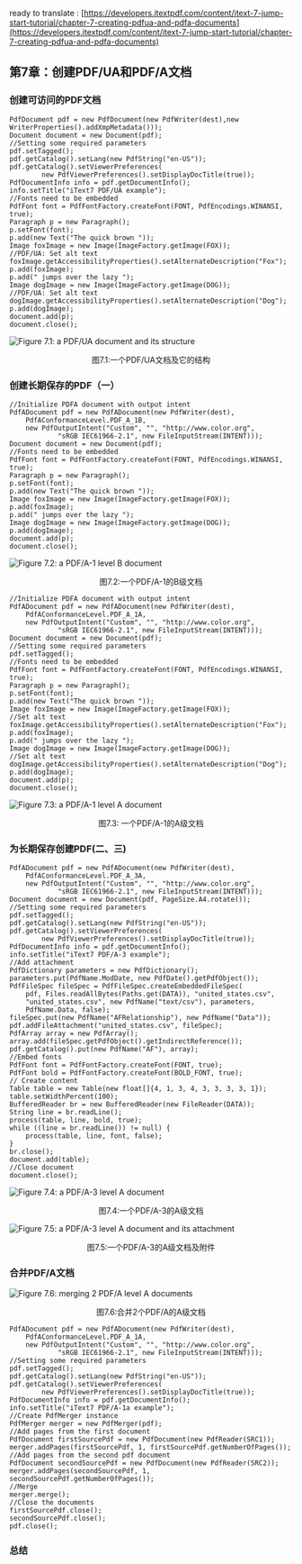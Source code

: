 ready to translate : [https://developers.itextpdf.com/content/itext-7-jump-start-tutorial/chapter-7-creating-pdfua-and-pdfa-documents](https://developers.itextpdf.com/content/itext-7-jump-start-tutorial/chapter-7-creating-pdfua-and-pdfa-documents)

## 第7章：创建PDF/UA和PDF/A文档

### 创建可访问的PDF文档

```
PdfDocument pdf = new PdfDocument(new PdfWriter(dest),new WriterProperties().addXmpMetadata()));
Document document = new Document(pdf);
//Setting some required parameters
pdf.setTagged();
pdf.getCatalog().setLang(new PdfString("en-US"));
pdf.getCatalog().setViewerPreferences(
        new PdfViewerPreferences().setDisplayDocTitle(true));
PdfDocumentInfo info = pdf.getDocumentInfo();
info.setTitle("iText7 PDF/UA example");
//Fonts need to be embedded
PdfFont font = PdfFontFactory.createFont(FONT, PdfEncodings.WINANSI, true);
Paragraph p = new Paragraph();
p.setFont(font);
p.add(new Text("The quick brown "));
Image foxImage = new Image(ImageFactory.getImage(FOX));
//PDF/UA: Set alt text
foxImage.getAccessibilityProperties().setAlternateDescription("Fox");
p.add(foxImage);
p.add(" jumps over the lazy ");
Image dogImage = new Image(ImageFactory.getImage(DOG));
//PDF/UA: Set alt text
dogImage.getAccessibilityProperties().setAlternateDescription("Dog");
p.add(dogImage);
document.add(p);
document.close();
```

![Figure 7.1: a PDF/UA document and its structure](https://developers.itextpdf.com/sites/default/files/C07F01.png)
<p align="center">图7.1:一个PDF/UA文档及它的结构</p>

### 创建长期保存的PDF（一）

```
//Initialize PDFA document with output intent
PdfADocument pdf = new PdfADocument(new PdfWriter(dest),
    PdfAConformanceLevel.PDF_A_1B,
    new PdfOutputIntent("Custom", "", "http://www.color.org",
            "sRGB IEC61966-2.1", new FileInputStream(INTENT)));
Document document = new Document(pdf);
//Fonts need to be embedded
PdfFont font = PdfFontFactory.createFont(FONT, PdfEncodings.WINANSI, true);
Paragraph p = new Paragraph();
p.setFont(font);
p.add(new Text("The quick brown "));
Image foxImage = new Image(ImageFactory.getImage(FOX));
p.add(foxImage);
p.add(" jumps over the lazy ");
Image dogImage = new Image(ImageFactory.getImage(DOG));
p.add(dogImage);
document.add(p);
document.close();
```

![Figure 7.2: a PDF/A-1 level B document](https://developers.itextpdf.com/sites/default/files/C07F02.png)
<p align="center">图7.2:一个PDF/A-1的B级文档</p>

```
//Initialize PDFA document with output intent
PdfADocument pdf = new PdfADocument(new PdfWriter(dest),
    PdfAConformanceLevel.PDF_A_1A,
    new PdfOutputIntent("Custom", "", "http://www.color.org",
            "sRGB IEC61966-2.1", new FileInputStream(INTENT)));
Document document = new Document(pdf);
//Setting some required parameters
pdf.setTagged();
//Fonts need to be embedded
PdfFont font = PdfFontFactory.createFont(FONT, PdfEncodings.WINANSI, true);
Paragraph p = new Paragraph();
p.setFont(font);
p.add(new Text("The quick brown "));
Image foxImage = new Image(ImageFactory.getImage(FOX));
//Set alt text
foxImage.getAccessibilityProperties().setAlternateDescription("Fox");
p.add(foxImage);
p.add(" jumps over the lazy ");
Image dogImage = new Image(ImageFactory.getImage(DOG));
//Set alt text
dogImage.getAccessibilityProperties().setAlternateDescription("Dog");
p.add(dogImage);
document.add(p);
document.close();
```

![Figure 7.3: a PDF/A-1 level A document](https://developers.itextpdf.com/sites/default/files/C07F03.png)
<p align="center">图7.3: 一个PDF/A-1的A级文档</p>

### 为长期保存创建PDF(二、三)

```
PdfADocument pdf = new PdfADocument(new PdfWriter(dest),
    PdfAConformanceLevel.PDF_A_3A,
    new PdfOutputIntent("Custom", "", "http://www.color.org",
            "sRGB IEC61966-2.1", new FileInputStream(INTENT)));
Document document = new Document(pdf, PageSize.A4.rotate());
//Setting some required parameters
pdf.setTagged();
pdf.getCatalog().setLang(new PdfString("en-US"));
pdf.getCatalog().setViewerPreferences(
        new PdfViewerPreferences().setDisplayDocTitle(true));
PdfDocumentInfo info = pdf.getDocumentInfo();
info.setTitle("iText7 PDF/A-3 example");
//Add attachment
PdfDictionary parameters = new PdfDictionary();
parameters.put(PdfName.ModDate, new PdfDate().getPdfObject());
PdfFileSpec fileSpec = PdfFileSpec.createEmbeddedFileSpec(
    pdf, Files.readAllBytes(Paths.get(DATA)), "united_states.csv",
    "united_states.csv", new PdfName("text/csv"), parameters,
    PdfName.Data, false);
fileSpec.put(new PdfName("AFRelationship"), new PdfName("Data"));
pdf.addFileAttachment("united_states.csv", fileSpec);
PdfArray array = new PdfArray();
array.add(fileSpec.getPdfObject().getIndirectReference());
pdf.getCatalog().put(new PdfName("AF"), array);
//Embed fonts
PdfFont font = PdfFontFactory.createFont(FONT, true);
PdfFont bold = PdfFontFactory.createFont(BOLD_FONT, true);
// Create content
Table table = new Table(new float[]{4, 1, 3, 4, 3, 3, 3, 3, 1});
table.setWidthPercent(100);
BufferedReader br = new BufferedReader(new FileReader(DATA));
String line = br.readLine();
process(table, line, bold, true);
while ((line = br.readLine()) != null) {
    process(table, line, font, false);
}
br.close();
document.add(table);
//Close document
document.close();
```

![Figure 7.4: a PDF/A-3 level A document](https://developers.itextpdf.com/sites/default/files/C07F04.png)
<p align="center">图7.4:一个PDF/A-3的A级文档</p>

![Figure 7.5: a PDF/A-3 level A document and its attachment](https://developers.itextpdf.com/sites/default/files/C07F05.png)
<p align="center">图7.5:一个PDF/A-3的A级文档及附件</p>

### 合并PDF/A文档

![Figure 7.6: merging 2 PDF/A level A documents](https://developers.itextpdf.com/sites/default/files/C07F06.png)
<p align="center">图7.6:合并2个PDF/A的A级文档</p>

```
PdfADocument pdf = new PdfADocument(new PdfWriter(dest),
    PdfAConformanceLevel.PDF_A_1A,
    new PdfOutputIntent("Custom", "", "http://www.color.org",
            "sRGB IEC61966-2.1", new FileInputStream(INTENT)));
//Setting some required parameters
pdf.setTagged();
pdf.getCatalog().setLang(new PdfString("en-US"));
pdf.getCatalog().setViewerPreferences(
        new PdfViewerPreferences().setDisplayDocTitle(true));
PdfDocumentInfo info = pdf.getDocumentInfo();
info.setTitle("iText7 PDF/A-1a example");
//Create PdfMerger instance
PdfMerger merger = new PdfMerger(pdf);
//Add pages from the first document
PdfDocument firstSourcePdf = new PdfDocument(new PdfReader(SRC1));
merger.addPages(firstSourcePdf, 1, firstSourcePdf.getNumberOfPages());
//Add pages from the second pdf document
PdfDocument secondSourcePdf = new PdfDocument(new PdfReader(SRC2));
merger.addPages(secondSourcePdf, 1, secondSourcePdf.getNumberOfPages());
//Merge
merger.merge();
//Close the documents
firstSourcePdf.close();
secondSourcePdf.close();
pdf.close();
```

### 总结


